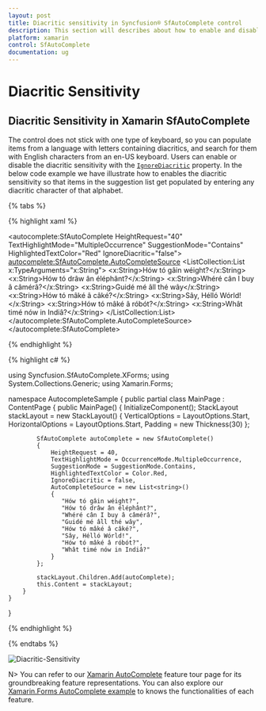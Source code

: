 ```yaml
---
layout: post
title: Diacritic sensitivity in Syncfusion® SfAutoComplete control 
description: This section will describes about how to enable and disable Diacritic sensitivity in Xamarin.Forms SfAutoComplete
platform: xamarin
control: SfAutoComplete
documentation: ug
---
```

# Diacritic Sensitivity

## Diacritic Sensitivity  in Xamarin SfAutoComplete

The control does not stick with one type of keyboard, so you can populate items from a language with letters containing diacritics, and search for them with English characters from an en-US keyboard. Users can enable or disable the diacritic sensitivity with the [`IgnoreDiacritic`](https://help.syncfusion.com/cr/xamarin/Syncfusion.SfAutoComplete.XForms.SfAutoComplete.html#Syncfusion_SfAutoComplete_XForms_SfAutoComplete_IgnoreDiacritic) property. In the below code example we have illustrate how to enables the diacritic sensitivity so that items in the suggestion list get populated by entering any diacritic character of that alphabet.

{% tabs %}

{% highlight xaml %}

<?xml version="1.0" encoding="utf-8" ?>
<ContentPage xmlns="http://xamarin.com/schemas/2014/forms"
             xmlns:x="http://schemas.microsoft.com/winfx/2009/xaml"
             xmlns:autocomplete="clr-namespace:Syncfusion.SfAutoComplete.XForms;assembly=Syncfusion.SfAutoComplete.XForms"
             xmlns:ListCollection="clr-namespace:System.Collections.Generic;assembly=netstandard"
             xmlns:local="clr-namespace:AutocompleteSample"
             x:Class="AutocompleteSample.MainPage">
    <StackLayout VerticalOptions="Start" 
                 HorizontalOptions="Start" 
                 Padding="30">
        <autocomplete:SfAutoComplete HeightRequest="40" 
                                     TextHighlightMode="MultipleOccurrence" 
                                     SuggestionMode="Contains"
                                     HighlightedTextColor="Red" 
                                     IgnoreDiacritic="false">
            <autocomplete:SfAutoComplete.AutoCompleteSource>
                <ListCollection:List x:TypeArguments="x:String">
                    <x:String>Hów tó gâin wéight?</x:String>
                    <x:String>Hów tó drâw ân éléphânt?</x:String>
                    <x:String>Whéré cân I buy â câmérâ?</x:String>
                    <x:String>Guidé mé âll thé wây</x:String>
                    <x:String>Hów tó mâké â câké?</x:String>
                    <x:String>Sây, Hélló Wórld!</x:String>
                    <x:String>Hów tó mâké â róbót?</x:String>
                    <x:String>Whât timé nów in Indiâ?</x:String>
                </ListCollection:List>
            </autocomplete:SfAutoComplete.AutoCompleteSource>
        </autocomplete:SfAutoComplete>
    </StackLayout>
</ContentPage>    

{% endhighlight %}

{% highlight c# %}

using Syncfusion.SfAutoComplete.XForms;
using System.Collections.Generic;
using Xamarin.Forms;

namespace AutocompleteSample
{
    public partial class MainPage : ContentPage
    {
        public MainPage()
        {
            InitializeComponent();
            StackLayout stackLayout = new StackLayout()
            {
                VerticalOptions = LayoutOptions.Start,
                HorizontalOptions = LayoutOptions.Start,
                Padding = new Thickness(30)
            };

            SfAutoComplete autoComplete = new SfAutoComplete()
            {
                HeightRequest = 40,
                TextHighlightMode = OccurrenceMode.MultipleOccurrence,
                SuggestionMode = SuggestionMode.Contains,
                HighlightedTextColor = Color.Red,
                IgnoreDiacritic = false,
                AutoCompleteSource = new List<string>()
                {
                   "Hów tó gâin wéight?",
                   "Hów tó drâw ân éléphânt?",
                   "Whéré cân I buy â câmérâ?",
                   "Guidé mé âll thé wây",
                   "Hów tó mâké â câké?",
                   "Sây, Hélló Wórld!",
                   "Hów tó mâké â róbót?",
                   "Whât timé nów in Indiâ?"
                }
            };

            stackLayout.Children.Add(autoComplete);
            this.Content = stackLayout;
        }
    }
}

{% endhighlight %}

{% endtabs %}

![Diacritic-Sensitivity](images/Diacritic-Sensitivity/Diacritic.png)

N> You can refer to our [Xamarin AutoComplete](https://www.syncfusion.com/xamarin-ui-controls/xamarin-autocomplete) feature tour page for its groundbreaking feature representations. You can also explore our [Xamarin.Forms AutoComplete example](https://github.com/syncfusion/xamarin-demos/tree/master/Forms/AutoComplete) to knows the functionalities of each feature.